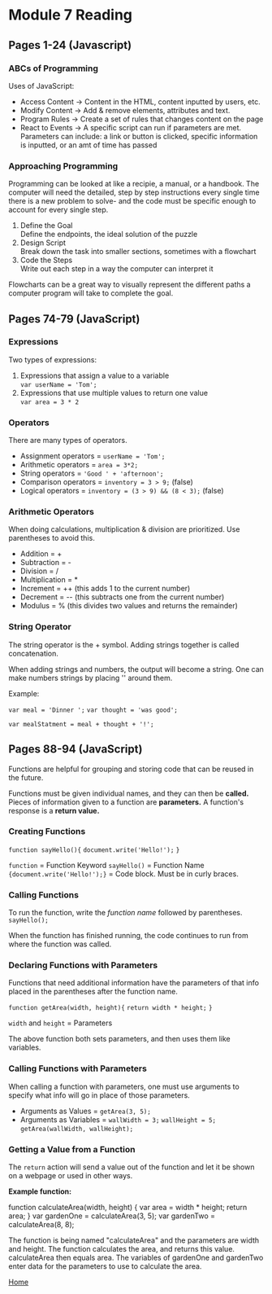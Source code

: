 # Module 7 Reading 

## Pages 1-24 (Javascript)

### ABCs of Programming

Uses of JavaScript:
- Access Content ->  Content in the HTML, content inputted by users, etc.
- Modify Content -> Add & remove elements, attributes and text.
- Program Rules -> Create a set of rules that changes content on the page
- React to Events -> A specific script can run if parameters are met. Parameters can include: a link or button is clicked, specific information is inputted, or an amt of time has passed

### Approaching Programming

Programming can be looked at like a recipie, a manual, or a handbook. The computer will need the detailed, step by step instructions every single time there is a new problem to solve- and the code must be specific enough to account for every single step. 

1. Define the Goal  
Define the endpoints, the ideal solution of the puzzle
1. Design Script  
Break down the task into smaller sections, sometimes with a flowchart
1. Code the Steps  
Write out each step in a way the computer can interpret it


Flowcharts can be a great way to visually represent the different paths a computer program will take to complete the goal. 

## Pages 74-79 (JavaScript)

### Expressions

Two types of expressions:

1. Expressions that assign a value to a variable  
`var userName = 'Tom';`
1. Expressions that use multiple values to return one value  
`var area = 3 * 2`

### Operators

There are many types of operators. 

- Assignment operators = `userName = 'Tom';`
- Arithmetic operators = `area = 3*2;`
- String operators = `'Good ' + 'afternoon';`
- Comparison operators = `inventory = 3 > 9;` (false)
- Logical operators = `inventory = (3 > 9) && (8 < 3);` (false)

### Arithmetic Operators

When doing calculations, multiplication & division are prioritized. Use parentheses to avoid this. 

- Addition = +
- Subtraction = -
- Division = /
- Multiplication = *
- Increment = ++ (this adds 1 to the current number)
- Decrement = -- (this subtracts one from the current number)
- Modulus = % (this divides two values and returns the remainder)

### String Operator

The string operator is the + symbol. Adding strings together is called concatenation. 

When adding strings and numbers, the output will become a string. 
One can make numbers strings by placing '' around them. 

Example:

`var meal = 'Dinner ';`
`var thought = 'was good';`

`var mealStatment = meal + thought + '!';`


## Pages 88-94 (JavaScript)

Functions are helpful for grouping and storing code that can be reused in the future. 

Functions must be given individual names, and they can then be **called.** 
Pieces of information given to a function are **parameters.**
A function's response is a **return value.**

### Creating Functions

`function sayHello(){`
    `document.write('Hello!');`
`}`

`function` = Function Keyword
`sayHello()` = Function Name
`{document.write('Hello!');}` = Code block. Must be in curly braces.

### Calling Functions

To run the function, write the *function name* followed by parentheses.  
`sayHello();`

When the function has finished running, the code continues to run from where the function was called. 

### Declaring Functions with Parameters

Functions that need additional information have the parameters of that info placed in the parentheses after the function name. 

`function getArea(width, height){`
   `return width * height;`
`}`

`width` and `height` = Parameters 

The above function both sets parameters, and then uses them like variables. 

### Calling Functions with Parameters

When calling a function with parameters, one must use arguments to specify what info will go in place of those parameters. 

- Arguments as Values = `getArea(3, 5);`
- Arguments as Variables = `wallWidth = 3;` `wallHeight = 5;` `getArea(wallWidth, wallHeight);`

### Getting a Value from a Function

The `return` action will send a value out of the function and let it be shown on a webpage or used in other ways. 

**Example function:**

function calculateArea(width, height) {
    var area = width * height;
    return area;
}
var gardenOne = calculateArea(3, 5);
var gardenTwo = calculateArea(8, 8);

The function is being named "calculateArea" and the parameters are width and height. The function calculates the area, and returns this value. calculateArea then equals area. The variables of gardenOne and gardenTwo enter data for the parameters to use to calculate the area. 

[Home](https://peymade.github.io/reading-notes/)